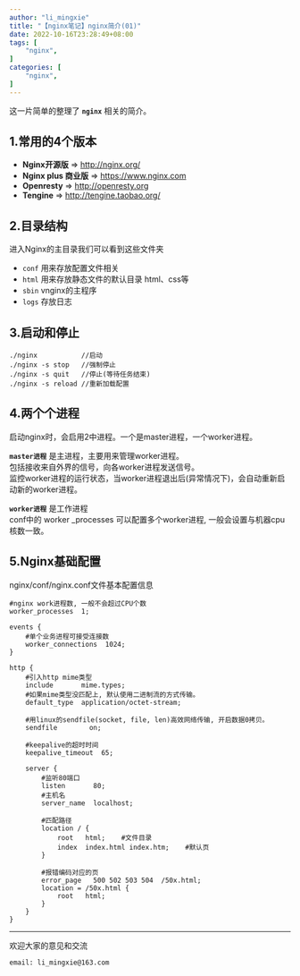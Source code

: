 ```yaml
---
author: "li_mingxie"
title: "【nginx笔记】nginx简介(01)"
date: 2022-10-16T23:28:49+08:00
tags: [
    "nginx",
]
categories: [
    "nginx",
]
---
```


这一片简单的整理了 **`nginx`** 相关的简介。<!--more-->  

## 1.常用的4个版本

* **Nginx开源版** => <http://nginx.org/>
* **Nginx plus 商业版** => <https://www.nginx.com>
* **Openresty** => <http://openresty.org>
* **Tengine** => <http://tengine.taobao.org/>

## 2.目录结构

进入Nginx的主目录我们可以看到这些文件夹

* `conf` 用来存放配置文件相关
* `html` 用来存放静态文件的默认目录 html、css等
* `sbin` vnginx的主程序
* `logs` 存放日志

## 3.启动和停止

```
./nginx           //启动
./nginx -s stop   //强制停止
./nginx -s quit   //停止(等待任务结束)
./nginx -s reload //重新加载配置
```

## 4.两个个进程

启动nginx时，会启用2中进程。一个是master进程，一个worker进程。  

**`master进程`** 是主进程，主要用来管理worker进程。  
包括接收来自外界的信号，向各worker进程发送信号。  
监控worker进程的运行状态，当worker进程退出后(异常情况下)，会自动重新启动新的worker进程。  

**`worker进程`** 是工作进程  
conf中的 worker _processes 可以配置多个worker进程, 一般会设置与机器cpu核数一致。  

## 5.Nginx基础配置

nginx/conf/nginx.conf文件基本配置信息

```
#nginx work进程数, 一般不会超过CPU个数
worker_processes  1;

events {
    #单个业务进程可接受连接数
    worker_connections  1024;
}

http {
    #引入http mime类型
    include       mime.types;
    #如果mime类型没匹配上, 默认使用二进制流的方式传输。
    default_type  application/octet-stream;

    #用linux的sendfile(socket, file, len)高效网络传输, 开启数据0拷贝。
    sendfile        on;

    #keepalive的超时时间
    keepalive_timeout  65;

    server {
        #监听80端口
        listen       80;
        #主机名
        server_name  localhost;

        #匹配路径
        location / {
            root   html;    #文件目录
            index  index.html index.htm;    #默认页
        }

        #报错编码对应的页
        error_page   500 502 503 504  /50x.html;
        location = /50x.html {
            root   html;
        }
    }
}
```

----------------------------------------------

欢迎大家的意见和交流

`email: li_mingxie@163.com`
